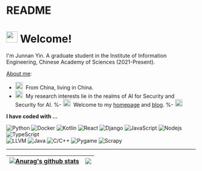 # README
<h1><img src="https://emojis.slackmojis.com/emojis/images/1643514591/5948/bongo_blob.gif?1643514591" width="30"/> Welcome! </h1>

I'm Junnan Yin. A graduate student in the Institute of Information Engineering, Chinese Academy of Sciences (2021-Present).

[About me](mailto:jcqueue@gmail.com):

- <img src="https://emojis.slackmojis.com/emojis/images/1643511285/48307/china.gif?1643511285" width="20"/>&nbsp; From China, living in China.
- <img src="https://emojis.slackmojis.com/emojis/images/1643514866/8786/fb-heart.png?1643514866" width="20"/>&nbsp; My research interests lie in the realms of AI for Security and Security for AI.  <!-- Currently, I'm bury mysely in Malware Analysis. -->
%- <img src="https://emojis.slackmojis.com/emojis/images/1650008136/57723/learning.png?1650008136" width="20"/>&nbsp; Welcome to my [homepage](https://sites.google.com/view/jiancong) and [blog](https://coming98.github.io/Coming-blog/).
%- <img src="https://emojis.slackmojis.com/emojis/images/1651006360/58240/gitbook.png?1651006360" width="20"/>&nbsp;

**I have coded with ...**
<p>
  <img alt="Python" src="https://img.shields.io/badge/-Python-8DD6F9?style=flat-square&logo=python&logoColor=white" />
  <img alt="Docker" src="https://img.shields.io/badge/-Docker-46a2f1?style=flat-square&logo=docker&logoColor=white" />
  <img alt="Kotlin" src="https://img.shields.io/badge/-Kotlin-2088FF?style=flat-square&logo=kotlin&logoColor=white" />
  <img alt="React" src="https://img.shields.io/badge/-React-45b8d8?style=flat-square&logo=react&logoColor=white" />
  <img alt="Django" src="https://img.shields.io/badge/-Django-936F6F?style=flat-square&logo=django&logoColor=white" />
 
  <img alt="JavaScript" src="https://img.shields.io/badge/-Javascript-F7B93E?style=flat-square&logo=javascript&logoColor=white" />
  <img alt="Nodejs" src="https://img.shields.io/badge/-Nodejs-43853d?style=flat-square&logo=Node.js&logoColor=white" />
  <img alt="TypeScript" src="https://img.shields.io/badge/-TypeScript-007ACC?style=flat-square&logo=typescript&logoColor=white" />
  </br>
  <img alt="LLVM" src="https://img.shields.io/badge/-LLVM-DD0031?style=flat-square&logo=llvm&logoColor=white" />
  <img alt="Java" src="https://img.shields.io/badge/-Java-13aa52?style=flat-square&logo=java&logoColor=white" />
  <img alt="C/C++" src="https://img.shields.io/badge/-C/C++-F9A03C?style=flat-square&logo=c/c++&logoColor=white" />
  <img alt="Pygame" src="https://img.shields.io/badge/-Pygame-843A3A?style=flat-square&logo=pygame&logoColor=white" />
  <img alt="Scrapy" src="https://img.shields.io/badge/-Scrapy-321B1B?style=flat-square&logo=scrapy&logoColor=white" />   
</p>

---

| <a href="https://github.com/anuraghazra/github-readme-stats"><img align="center" src="https://github-readme-stats-ten-gilt.vercel.app/api?username=Coming98&show_icons=true&include_all_commits=true&theme=buefy&hide_border=true" alt="Anurag's github stats" /></a> | <a href="https://github.com/anuraghazra/github-readme-stats"><img align="center" src="https://github-readme-stats-ten-gilt.vercel.app/api/top-langs/?username=Coming98&layout=compact&theme=buefy&hide_border=true" /></a> |
| ------------- | ------------- |
